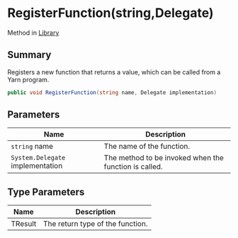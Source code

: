 # RegisterFunction(string,Delegate)

Method in [Library](./)

## Summary

Registers a new function that returns a value, which can be called from a Yarn program.

```csharp
public void RegisterFunction(string name, Delegate implementation)
```

## Parameters

| Name                             | Description                                           |
| -------------------------------- | ----------------------------------------------------- |
| `string` name                    | The name of the function.                             |
| `System.Delegate` implementation | The method to be invoked when the function is called. |

## Type Parameters

| Name    | Description                      |
| ------- | -------------------------------- |
| TResult | The return type of the function. |
